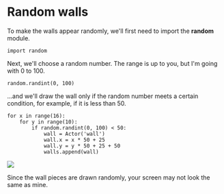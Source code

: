 Random walls
===
To make the walls appear randomly, we'll first need to import the **random** module.

```import random```

Next, we'll choose a random number. The range is up to you, but I'm going with 0 to 100.

```random.randint(0, 100)```

...and we'll draw the wall only if the random number meets a certain condition, for example, if it is less than 50.

```
for x in range(16):
    for y in range(10):
        if random.randint(0, 100) < 50:
            wall = Actor('wall')
            wall.x = x * 50 + 25
            wall.y = y * 50 + 25 + 50
            walls.append(wall)
```

![](https://www.aposteriori.com.sg/wp-content/uploads/2020/09/random-walls.png)

Since the wall pieces are drawn randomly, your screen may not look the same as mine.
